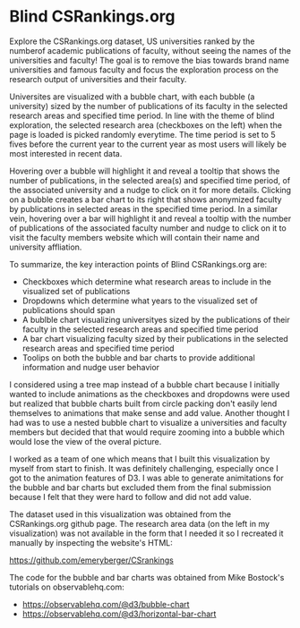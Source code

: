 # Blind CSRankings.org
Explore the CSRankings.org dataset, US universities ranked by the numberof academic publications of faculty, without seeing the names of the universities and faculty! The goal is to remove the bias towards brand name universities and famous faculty and focus the exploration process on the research output of universities and their faculty.

Universites are visualized with a bubble chart, with each bubble (a university) sized by the number of publications of its faculty in the selected research areas and specified time period. In line with the theme of blind exploration, the selected research area (checkboxes on the left) when the page is loaded is picked randomly everytime. The time period is set to 5 fives before the current year to the current year as most users will likely be most interested in recent data.

Hovering over a bubble will highlight it and reveal a tooltip that shows the number of publications, in the selected area(s) and specified time period, of the associated university and a nudge to click on it for more details. Clicking on a bubble creates a bar chart to its right that shows anonymized faculty by publications in selected areas in the specified time period. In a similar vein, hovering over a bar will highlight it and reveal a tooltip with the number of publications of the associated faculty number and nudge to click on it to visit the faculty members website which will contain their name and university affliation.

To summarize, the key interaction points of Blind CSRankings.org are:
- Checkboxes  which determine what research areas to include in the visualized set of publications
- Dropdowns which determine what years to the visualized set of publications should span
- A bublble chart visualizing universityes sized by the publications of their faculty in the selected research areas and specified time period
- A bar chart visualizing faculty sized by their publications in the selected research areas and specified time period
- Toolips on both the bubble and bar charts to provide additional information and nudge user behavior

I considered using a tree map instead of a bubble chart because I initially wanted to include animations as the checkboxes and dropdowns were used but realized that bubble charts built from circle packing don't easily lend themselves to animations that make sense and add value. Another thought I had was to use a nested bubble chart to visualize a universities and faculty members but decided that that would require zooming into a bubble which would lose the view of the overal picture.

I worked as a team of one which means that I built this visualization by myself from start to finish. It was definitely challenging, especially once I got to the animation features of D3. I was able to generate animitations for the bubble and bar charts but excluded them from the final submission because I felt that they were hard to follow and did not add value. 

The dataset used in this visualization was obtained from the CSRankings.org github page. The research area data (on the left in my visualization) was not available in the form that I needed it so I recreated it manually by inspecting the website's HTML:

https://github.com/emeryberger/CSrankings

The code for the bubble and bar charts was obtained from Mike Bostock's tutorials on observablehq.com:
- https://observablehq.com/@d3/bubble-chart
- https://observablehq.com/@d3/horizontal-bar-chart

